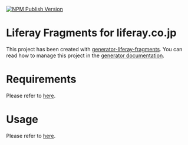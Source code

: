 [![NPM Publish Version][3]][4]

# Liferay Fragments for liferay.co.jp

This project has been created with [generator-liferay-fragments][1]. You can read
how to manage this project in the [generator documentation][2].

# Requirements

Please refer to [here](https://github.com/liferay/generator-liferay-fragments/blob/master/README.md#requirements).

# Usage

Please refer to [here](https://github.com/liferay/generator-liferay-fragments/blob/master/README.md#usage).

[1]: https://www.npmjs.com/package/generator-liferay-fragments
[2]: https://www.npmjs.com/package/generator-liferay-fragments#usage
[3]: https://badge.fury.io/js/generator-liferay-fragments.svg?style=flat
[4]: https://www.npmjs.com/package/generator-liferay-fragments
